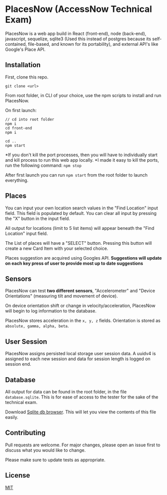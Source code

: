 # PlacesNow (AccessNow Technical Exam)

PlacesNow is a web app build in React (front-end), node (back-end), javascript, sequelize, sqlite3 (Used this instead of postgres because its self-contained, file-based, and known for its portability), and external API's like Google's Place API.

## Installation

First, clone this repo.
```
git clone <url>
```

From root folder, in CLI of your choice, use the npm scripts to install and run PlacesNow.

On first launch:
```
// cd into root folder
npm i
cd front-end
npm i

cd ..
npm start
```
*If you don't kill the port processes, then you will have to individually start and kill process to run this web app locally.
*I made it easy to kill the ports, run the following command: `npm stop` 

After first launch you can run `npm start` from the root folder to launch everything.

## Places
You can input your own location search values in the "Find Location" input field. This field is populated by default.
You can clear all input by pressing the "X" button in the input field.

All output for locations (limit to 5 list items) will appear beneath the "Find Location" input field.

The List of places will have a "SELECT" button. Pressing this button will create a new Card Item with your selected choice.

Places suggestion are acquired using Googles API. **Suggestions will update on each key press of user to provide most up to date suggestions**

## Sensors
PlacesNow can test **two different sensors**, "Accelerometer" and "Device Orientations" (measuring tilt and movement of device). 

On device orientation shift or change in velocity/acceleration, PlacesNow will begin to log information to the database.

PlacesNow stores acceleration in the `x, y, z` fields. Orientation is stored as `absolute, gamma, alpha, beta`. 

## User Session
PlacesNow assigns persisted local storage user session data. A uuidv4 is assigned to each new session and data for session length is logged on session end. 

## Database
All output for data can be found in the root folder, in the file `database.sqlite`. This is for ease of access to the tester for the sake of the technical exam.

Download [Sqlite db browser](https://sqlitebrowser.org/dl/). This will let you view the contents of this file easily.

## Contributing
Pull requests are welcome. For major changes, please open an issue first to discuss what you would like to change.

Please make sure to update tests as appropriate.

## License
[MIT](https://choosealicense.com/licenses/mit/)
